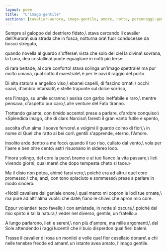 ```yaml
---
layout: poem
title:  "L'imago gentile"
sections: [cavalier-aurora, imago-gentile, amore, notte, personaggi-gentili, rima-incrociata, italiano]
---
```


Sempre al galoppo del destriero fidato,\\
stava cercando il cavalier dell'Aurora\\
sua strada che in fosca, notturna ora\\
fuor conducesse da bosco stregato,

quando novella al guardo s'offerse\\
vista che solo del ciel la divina\\
sovrana, la Luna, dea cristallina\\
puote eguagliare in notti più terse:

di rara beltade, al core conforto\\
stava solinga un'imago spettrale\\
ma pur molto umana, qual sotto il maestrale\\
è per le navi il raggio del porto.

Di alta statura e angelico viso,\\
ebanei capelli, di fascino ornati,\\
occhi soavi, d'ambra intarsiati\\
e stelle trapunte sul dolce sorriso,

era l'imago, su umile scranno,\\
assisa con garbo ineffabile e raro,\\
mentre pensava, d'aspetto pur caro,\\
alle venture del Fato tiranno.

Trottando galante, con timido accento\\
prese a parlare, d'ardore conquiso:\\
«Splendida imago, che di claro Narciso\\
faresti il gran vanto futile e spento,

ascolta d'un alma il soave fervore\\
e volgimi il guardo colmo di fiori,\\
in nome di Quel che ratto ai bei cori\\
gentili s'apprende, eterno, l'Amore.

Insolito arde dentro a me foco\\
quando il tuo riso, cullato dal vento,\\
vola per l'aere e ben oltre cento\\
astri risuonano in sidereo loco.

Finora solingo, del core la pace\\
bramo e al tuo fianco la vita passare,\\
lieti vivendo giorni, qual mare\\
che dopo tempesta cheto si tace.»

Ma il disio non potea, ahimé farsi vero,\\
poiché era ad altrui quel core promesso,\\
che, anzi, con tono spiaciuto e sommesso\\
prese a parlare in modo sincero:

«Nobil cavaliere dal geniale onore,\\
qual manto mi copron le lodi tue ornate,\\
ma pure ad altr'alma vuolsi che date\\
fìano le chiavi che apron mio core.

Eppur volentieri teco favello,\\
con amistade, in notte sì oscura,\\
poiché del mio spirto è tal la natura,\\
veder nel diverso, gentile, un fratello.»

A lungo parlarono, lieti e sereni,\\
non più d'amore, ma mille argomenti,\\
del Sole attendendo i raggi lucenti\\
che il buio disperdon qual fieri baleni.

Trasse il cavalier di rosa un monile\\
e volle quel fior cesellato donare\\
a chi nelle tenebre fredde ed amare\\
un istante avea amato, l'imago gentile.
